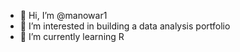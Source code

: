 - 👋 Hi, I’m @manowar1
- 👀 I’m interested in building a data analysis portfolio
- 🌱 I’m currently learning R

<!---
manowar1/manowar1 is a ✨ special ✨ repository because its `README.md` (this file) appears on your GitHub profile.
You can click the Preview link to take a look at your changes.
--->
